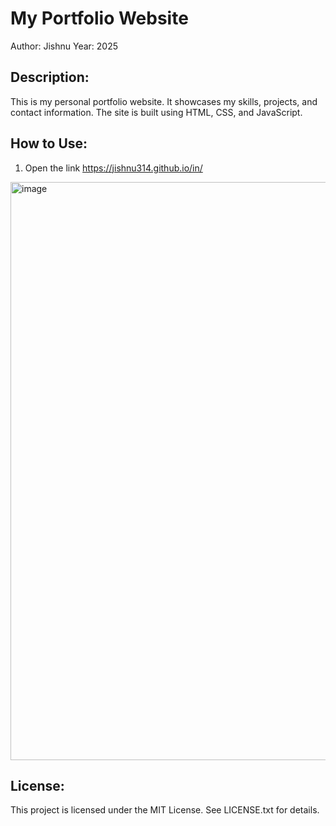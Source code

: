 My Portfolio Website
====================

Author: Jishnu
Year: 2025

Description:
------------
This is my personal portfolio website. It showcases my skills, projects, and contact information. The site is built using HTML, CSS, and JavaScript.

How to Use:
-----------
1. Open the link   https://jishnu314.github.io/in/

<img width="1909" height="925" alt="image" src="https://github.com/user-attachments/assets/eae5a0e1-d09a-4675-8f29-2c833f9264c9" href="https://example.com](https://jishnu314.github.io/in" target="_blank"  /> 

License:
--------
This project is licensed under the MIT License. See LICENSE.txt for details.
